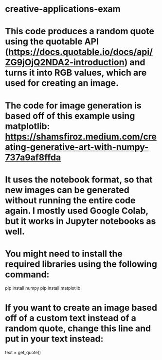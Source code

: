 # creative-applications-exam

# This code produces a random quote using the quotable API (https://docs.quotable.io/docs/api/ZG9jOjQ2NDA2-introduction) and turns it into RGB values, which are used for creating an image.
# The code for image generation is based off of this example using matplotlib: https://shamsfiroz.medium.com/creating-generative-art-with-numpy-737a9af8ffda

# It uses the notebook format, so that new images can be generated without running the entire code again. I mostly used Google Colab, but it works in Jupyter notebooks as well.

# You might need to install the required libraries using the following command:
pip install numpy
pip install matplotlib

# If you want to create an image based off of a custom text instead of a random quote, change this line and put in your text instead:
text = get_quote()
